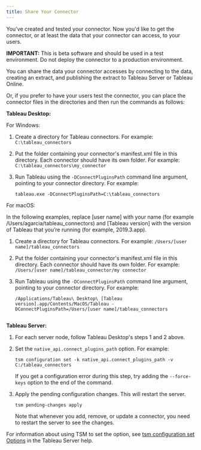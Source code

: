 ```yaml
---
title: Share Your Connector
---
```


You've created and tested your connector.
Now you'd like to get the connector, or at least the data that your connector can access, to your users.

**IMPORTANT:** This is beta software and should be used in a test environment.
Do not deploy the connector to a production environment.

You can share the data your connector accesses by connecting to the data, creating an extract, and publishing the extract to Tableau Server or Tableau Online.

Or, if you prefer to have your users test the connector, you can place the connector files in the directories and then run the commands as follows:

**Tableau Desktop:** 

For Windows:
1. Create a directory for Tableau connectors. For example: `C:\tableau_connectors`
1. Put the folder containing your connector's manifest.xml file in this directory. Each connector should have its own folder. For example: `C:\tableau_connectors\my_connector`
1. Run Tableau using the `-DConnectPluginsPath` command line argument, pointing to your connector directory. For example: 

    ```
    tableau.exe -DConnectPluginsPath=C:\tableau_connectors
    ```

For macOS:

In the following examples, replace [user name] with your name (for example /Users/agarcia/tableau_connectors) and [Tableau version] with the version of Tableau that you’re running (for example, 2019.3.app).
1. Create a directory for Tableau connectors. For example: `/Users/[user name]/tableau_connectors`
1. Put the folder containing your connector's manifest.xml file in this directory. Each connector should have its own folder. For example: `/Users/[user name]/tableau_connector/my connector`
1. Run Tableau using the `-DConnectPluginsPath` command line argument, pointing to your connector directory. For example: 

    ```
    /Applications/Tableau\ Desktop\ [Tableau version].app/Contents/MacOS/Tableau -DConnectPluginsPath=/Users/[user name]/tableau_connectors
        
    ```

**Tableau Server:** 

1. For each server node, follow Tableau Desktop's steps 1 and 2 above.
1. Set the `native_api.connect_plugins_path` option. For example:

    ```
    tsm configuration set -k native_api.connect_plugins_path -v C:/tableau_connectors 
    ```
  
    If you get a configuration error during this step, try adding the `--force-keys` option to the end of the command.

1. Apply the pending configuration changes.  This will restart the server.

    ```
    tsm pending-changes apply
    ```

    Note that whenever you add, remove, or update a connector, you need to restart the server to see the changes.

For information about using TSM to set the option, see [tsm configuration set Options](https://onlinehelp.tableau.com/current/server-linux/en-us/cli_configuration-set_tsm.htm) in the Tableau Server help.

